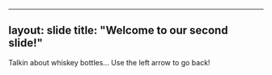 
---
layout: slide
title: "Welcome to our second slide!"
---
Talkin about whiskey bottles...
Use the left arrow to go back!
